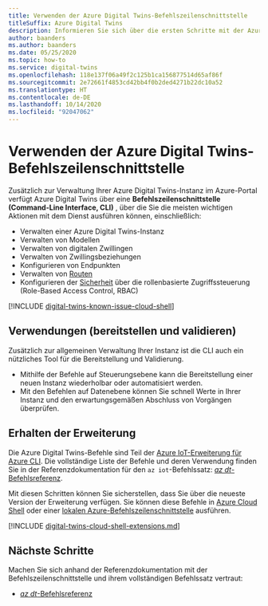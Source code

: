 ```yaml
---
title: Verwenden der Azure Digital Twins-Befehlszeilenschnittstelle
titleSuffix: Azure Digital Twins
description: Informieren Sie sich über die ersten Schritte mit der Azure Digital Twins-Befehlszeilenschnittstelle und deren Verwendung.
author: baanders
ms.author: baanders
ms.date: 05/25/2020
ms.topic: how-to
ms.service: digital-twins
ms.openlocfilehash: 118e137f06a49f2c125b1ca156877514d65af86f
ms.sourcegitcommit: 2e72661f4853cd42bb4f0b2ded4271b22dc10a52
ms.translationtype: HT
ms.contentlocale: de-DE
ms.lasthandoff: 10/14/2020
ms.locfileid: "92047062"
---
```

# <a name="use-the-azure-digital-twins-cli"></a>Verwenden der Azure Digital Twins-Befehlszeilenschnittstelle

Zusätzlich zur Verwaltung Ihrer Azure Digital Twins-Instanz im Azure-Portal verfügt Azure Digital Twins über eine **Befehlszeilenschnittstelle (Command-Line Interface, CLI)** , über die Sie die meisten wichtigen Aktionen mit dem Dienst ausführen können, einschließlich:
* Verwalten einer Azure Digital Twins-Instanz
* Verwalten von Modellen
* Verwalten von digitalen Zwillingen
* Verwalten von Zwillingsbeziehungen
* Konfigurieren von Endpunkten
* Verwalten von [Routen](concepts-route-events.md)
* Konfigurieren der [Sicherheit](concepts-security.md) über die rollenbasierte Zugriffssteuerung (Role-Based Access Control, RBAC)

[!INCLUDE [digital-twins-known-issue-cloud-shell](../../includes/digital-twins-known-issue-cloud-shell.md)]

## <a name="uses-deploy-and-validate"></a>Verwendungen (bereitstellen und validieren)

Zusätzlich zur allgemeinen Verwaltung Ihrer Instanz ist die CLI auch ein nützliches Tool für die Bereitstellung und Validierung.
* Mithilfe der Befehle auf Steuerungsebene kann die Bereitstellung einer neuen Instanz wiederholbar oder automatisiert werden.
* Mit den Befehlen auf Datenebene können Sie schnell Werte in Ihrer Instanz und den erwartungsgemäßen Abschluss von Vorgängen überprüfen.

## <a name="get-the-extension"></a>Erhalten der Erweiterung

Die Azure Digital Twins-Befehle sind Teil der [Azure IoT-Erweiterung für Azure CLI](https://github.com/Azure/azure-iot-cli-extension). Die vollständige Liste der Befehle und deren Verwendung finden Sie in der Referenzdokumentation für den `az iot`-Befehlssatz: [*az dt*-Befehlsreferenz](/cli/azure/ext/azure-iot/dt?preserve-view=true&view=azure-cli-latest).

Mit diesen Schritten können Sie sicherstellen, dass Sie über die neueste Version der Erweiterung verfügen. Sie können diese Befehle in [Azure Cloud Shell](../cloud-shell/overview.md) oder einer [lokalen Azure-Befehlszeilenschnittstelle](/cli/azure/install-azure-cli?preserve-view=true&view=azure-cli-latest) ausführen.

[!INCLUDE [digital-twins-cloud-shell-extensions.md](../../includes/digital-twins-cloud-shell-extensions.md)]

## <a name="next-steps"></a>Nächste Schritte

Machen Sie sich anhand der Referenzdokumentation mit der Befehlszeilenschnittstelle und ihrem vollständigen Befehlssatz vertraut:
* [*az dt*-Befehlsreferenz](/cli/azure/ext/azure-iot/dt?preserve-view=true&view=azure-cli-latest)
